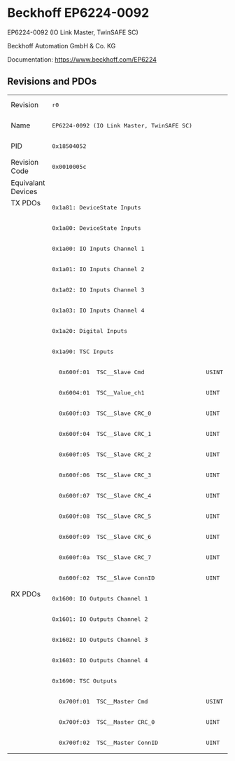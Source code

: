 # Beckhoff EP6224-0092

EP6224-0092 (IO Link Master, TwinSAFE SC)

Beckhoff Automation GmbH & Co. KG

Documentation: <a href="https://www.beckhoff.com/EP6224">https://www.beckhoff.com/EP6224</a>

## Revisions and PDOs
<table>
<tr >
<td class="first">Revision</td>
<td ><pre>r0</pre></td>
</tr>
<tr >
<td class="first">Name</td>
<td ><pre>EP6224-0092 (IO Link Master, TwinSAFE SC)</pre></td>
</tr>
<tr >
<td class="first">PID</td>
<td ><pre>0x18504052</pre></td>
</tr>
<tr >
<td class="first">Revision Code</td>
<td ><pre>0x0010005c</pre></td>
</tr>
<tr >
<td class="first">Equivalant Devices</td>
<td ></td>
</tr>
<tr class="txpdo pdosection">
<td class="first" rowspan=19 valign=top>TX PDOs</td>
<td><pre>0x1a81: DeviceState Inputs</pre></td>
<td></td>
</tr>
<tr class="txpdo pdosection">
<td ><pre>0x1a80: DeviceState Inputs</pre></td>
</tr>
<tr class="txpdo pdosection">
<td ><pre>0x1a00: IO Inputs Channel 1</pre></td>
</tr>
<tr class="txpdo pdosection">
<td ><pre>0x1a01: IO Inputs Channel 2</pre></td>
</tr>
<tr class="txpdo pdosection">
<td ><pre>0x1a02: IO Inputs Channel 3</pre></td>
</tr>
<tr class="txpdo pdosection">
<td ><pre>0x1a03: IO Inputs Channel 4</pre></td>
</tr>
<tr class="txpdo pdosection">
<td ><pre>0x1a20: Digital Inputs</pre></td>
</tr>
<tr class="txpdo pdosection">
<td ><pre>0x1a90: TSC Inputs</pre></td>
</tr>
<tr class="txpdo">
<td ><pre>  0x600f:01  TSC__Slave Cmd                  USINT</pre></td>
</tr>
<tr class="txpdo">
<td ><pre>  0x6004:01  TSC__Value_ch1                  UINT</pre></td>
</tr>
<tr class="txpdo">
<td ><pre>  0x600f:03  TSC__Slave CRC_0                UINT</pre></td>
</tr>
<tr class="txpdo">
<td ><pre>  0x600f:04  TSC__Slave CRC_1                UINT</pre></td>
</tr>
<tr class="txpdo">
<td ><pre>  0x600f:05  TSC__Slave CRC_2                UINT</pre></td>
</tr>
<tr class="txpdo">
<td ><pre>  0x600f:06  TSC__Slave CRC_3                UINT</pre></td>
</tr>
<tr class="txpdo">
<td ><pre>  0x600f:07  TSC__Slave CRC_4                UINT</pre></td>
</tr>
<tr class="txpdo">
<td ><pre>  0x600f:08  TSC__Slave CRC_5                UINT</pre></td>
</tr>
<tr class="txpdo">
<td ><pre>  0x600f:09  TSC__Slave CRC_6                UINT</pre></td>
</tr>
<tr class="txpdo">
<td ><pre>  0x600f:0a  TSC__Slave CRC_7                UINT</pre></td>
</tr>
<tr class="txpdo">
<td ><pre>  0x600f:02  TSC__Slave ConnID               UINT</pre></td>
</tr>
<tr class="rxpdo pdosection">
<td class="first" rowspan=8 valign=top>RX PDOs</td>
<td><pre>0x1600: IO Outputs Channel 1</pre></td>
<td></td>
</tr>
<tr class="rxpdo pdosection">
<td ><pre>0x1601: IO Outputs Channel 2</pre></td>
</tr>
<tr class="rxpdo pdosection">
<td ><pre>0x1602: IO Outputs Channel 3</pre></td>
</tr>
<tr class="rxpdo pdosection">
<td ><pre>0x1603: IO Outputs Channel 4</pre></td>
</tr>
<tr class="rxpdo pdosection">
<td ><pre>0x1690: TSC Outputs</pre></td>
</tr>
<tr class="rxpdo">
<td ><pre>  0x700f:01  TSC__Master Cmd                 USINT</pre></td>
</tr>
<tr class="rxpdo">
<td ><pre>  0x700f:03  TSC__Master CRC_0               UINT</pre></td>
</tr>
<tr class="rxpdo">
<td ><pre>  0x700f:02  TSC__Master ConnID              UINT</pre></td>
</tr>
</table>
